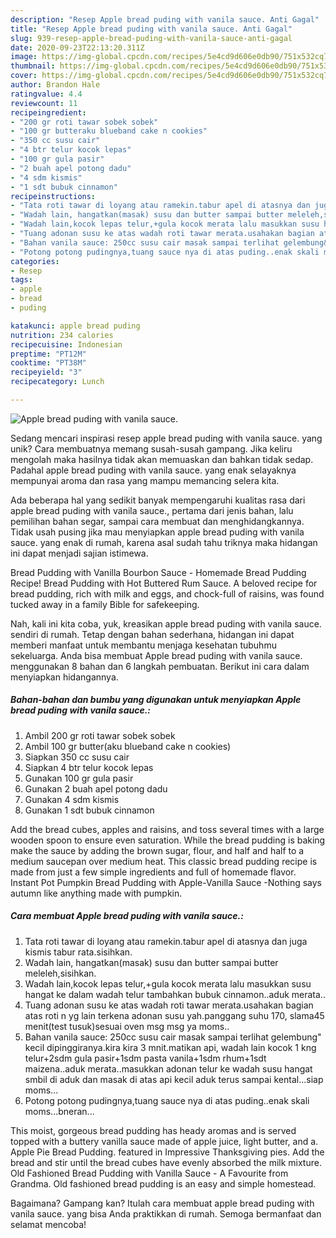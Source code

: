 ```yaml
---
description: "Resep Apple bread puding with vanila sauce. Anti Gagal"
title: "Resep Apple bread puding with vanila sauce. Anti Gagal"
slug: 939-resep-apple-bread-puding-with-vanila-sauce-anti-gagal
date: 2020-09-23T22:13:20.311Z
image: https://img-global.cpcdn.com/recipes/5e4cd9d606e0db90/751x532cq70/apple-bread-puding-with-vanila-sauce-foto-resep-utama.jpg
thumbnail: https://img-global.cpcdn.com/recipes/5e4cd9d606e0db90/751x532cq70/apple-bread-puding-with-vanila-sauce-foto-resep-utama.jpg
cover: https://img-global.cpcdn.com/recipes/5e4cd9d606e0db90/751x532cq70/apple-bread-puding-with-vanila-sauce-foto-resep-utama.jpg
author: Brandon Hale
ratingvalue: 4.4
reviewcount: 11
recipeingredient:
- "200 gr roti tawar sobek sobek"
- "100 gr butteraku blueband cake n cookies"
- "350 cc susu cair"
- "4 btr telur kocok lepas"
- "100 gr gula pasir"
- "2 buah apel potong dadu"
- "4 sdm kismis"
- "1 sdt bubuk cinnamon"
recipeinstructions:
- "Tata roti tawar di loyang atau ramekin.tabur apel di atasnya dan juga kismis tabur rata.sisihkan."
- "Wadah lain, hangatkan(masak) susu dan butter sampai butter meleleh,sisihkan."
- "Wadah lain,kocok lepas telur,+gula kocok merata lalu masukkan susu hangat ke dalam wadah telur tambahkan bubuk cinnamon..aduk merata.."
- "Tuang adonan susu ke atas wadah roti tawar merata.usahakan bagian atas roti n yg lain terkena adonan susu yah.panggang suhu 170, slama45 menit(test tusuk)sesuai oven msg msg ya moms.."
- "Bahan vanila sauce: 250cc susu cair masak sampai terlihat gelembung&#34; kecil dipinggiranya.kira kira 3 mnit.matikan api, wadah lain kocok 1 kng telur+2sdm gula pasir+1sdm pasta vanila+1sdm rhum+1sdt maizena..aduk merata..masukkan adonan telur ke wadah susu hangat smbil di aduk dan masak di atas api kecil aduk terus sampai kental...siap moms..."
- "Potong potong pudingnya,tuang sauce nya di atas puding..enak skali moms...bneran..."
categories:
- Resep
tags:
- apple
- bread
- puding

katakunci: apple bread puding 
nutrition: 234 calories
recipecuisine: Indonesian
preptime: "PT12M"
cooktime: "PT38M"
recipeyield: "3"
recipecategory: Lunch

---
```



![Apple bread puding with vanila sauce.](https://img-global.cpcdn.com/recipes/5e4cd9d606e0db90/751x532cq70/apple-bread-puding-with-vanila-sauce-foto-resep-utama.jpg)

Sedang mencari inspirasi resep apple bread puding with vanila sauce. yang unik? Cara membuatnya memang susah-susah gampang. Jika keliru mengolah maka hasilnya tidak akan memuaskan dan bahkan tidak sedap. Padahal apple bread puding with vanila sauce. yang enak selayaknya mempunyai aroma dan rasa yang mampu memancing selera kita.

Ada beberapa hal yang sedikit banyak mempengaruhi kualitas rasa dari apple bread puding with vanila sauce., pertama dari jenis bahan, lalu pemilihan bahan segar, sampai cara membuat dan menghidangkannya. Tidak usah pusing jika mau menyiapkan apple bread puding with vanila sauce. yang enak di rumah, karena asal sudah tahu triknya maka hidangan ini dapat menjadi sajian istimewa.

Bread Pudding with Vanilla Bourbon Sauce - Homemade Bread Pudding Recipe! Bread Pudding with Hot Buttered Rum Sauce. A beloved recipe for bread pudding, rich with milk and eggs, and chock-full of raisins, was found tucked away in a family Bible for safekeeping.


Nah, kali ini kita coba, yuk, kreasikan apple bread puding with vanila sauce. sendiri di rumah. Tetap dengan bahan sederhana, hidangan ini dapat memberi manfaat untuk membantu menjaga kesehatan tubuhmu sekeluarga. Anda bisa membuat Apple bread puding with vanila sauce. menggunakan 8 bahan dan 6 langkah pembuatan. Berikut ini cara dalam menyiapkan hidangannya.

<!--inarticleads1-->

##### Bahan-bahan dan bumbu yang digunakan untuk menyiapkan Apple bread puding with vanila sauce.:

1. Ambil 200 gr roti tawar sobek sobek
1. Ambil 100 gr butter(aku blueband cake n cookies)
1. Siapkan 350 cc susu cair
1. Siapkan 4 btr telur kocok lepas
1. Gunakan 100 gr gula pasir
1. Gunakan 2 buah apel potong dadu
1. Gunakan 4 sdm kismis
1. Gunakan 1 sdt bubuk cinnamon


Add the bread cubes, apples and raisins, and toss several times with a large wooden spoon to ensure even saturation. While the bread pudding is baking make the sauce by adding the brown sugar, flour, and half and half to a medium saucepan over medium heat. This classic bread pudding recipe is made from just a few simple ingredients and full of homemade flavor. Instant Pot Pumpkin Bread Pudding with Apple-Vanilla Sauce -Nothing says autumn like anything made with pumpkin. 

<!--inarticleads2-->

##### Cara membuat Apple bread puding with vanila sauce.:

1. Tata roti tawar di loyang atau ramekin.tabur apel di atasnya dan juga kismis tabur rata.sisihkan.
1. Wadah lain, hangatkan(masak) susu dan butter sampai butter meleleh,sisihkan.
1. Wadah lain,kocok lepas telur,+gula kocok merata lalu masukkan susu hangat ke dalam wadah telur tambahkan bubuk cinnamon..aduk merata..
1. Tuang adonan susu ke atas wadah roti tawar merata.usahakan bagian atas roti n yg lain terkena adonan susu yah.panggang suhu 170, slama45 menit(test tusuk)sesuai oven msg msg ya moms..
1. Bahan vanila sauce: 250cc susu cair masak sampai terlihat gelembung&#34; kecil dipinggiranya.kira kira 3 mnit.matikan api, wadah lain kocok 1 kng telur+2sdm gula pasir+1sdm pasta vanila+1sdm rhum+1sdt maizena..aduk merata..masukkan adonan telur ke wadah susu hangat smbil di aduk dan masak di atas api kecil aduk terus sampai kental...siap moms...
1. Potong potong pudingnya,tuang sauce nya di atas puding..enak skali moms...bneran...


This moist, gorgeous bread pudding has heady aromas and is served topped with a buttery vanilla sauce made of apple juice, light butter, and a. Apple Pie Bread Pudding. featured in Impressive Thanksgiving pies. Add the bread and stir until the bread cubes have evenly absorbed the milk mixture. Old Fashioned Bread Pudding with Vanilla Sauce - A Favourite from Grandma. Old fashioned bread pudding is an easy and simple homestead. 

Bagaimana? Gampang kan? Itulah cara membuat apple bread puding with vanila sauce. yang bisa Anda praktikkan di rumah. Semoga bermanfaat dan selamat mencoba!
